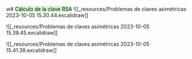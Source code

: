 w# <mark style="background: #BBFABBA6;">Cálculo de la clave RSA</mark>
![[_resources/Problemas de claves asimétricas 2023-10-05 15.30.44.excalidraw]]

![[_resources/Problemas de claves asimétricas 2023-10-05 15.39.45.excalidraw]]

![[_resources/Problemas de claves asimétricas 2023-10-05 15.41.38.excalidraw]]